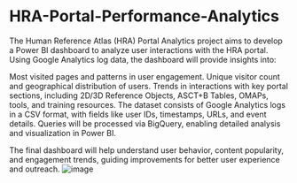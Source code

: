 # HRA-Portal-Performance-Analytics

The Human Reference Atlas (HRA) Portal Analytics project aims to develop a Power BI dashboard to analyze user interactions with the HRA portal. Using Google Analytics log data, the dashboard will provide insights into:

Most visited pages and patterns in user engagement.
Unique visitor count and geographical distribution of users.
Trends in interactions with key portal sections, including 2D/3D Reference Objects, ASCT+B Tables, OMAPs, tools, and training resources.
The dataset consists of Google Analytics logs in a CSV format, with fields like user IDs, timestamps, URLs, and event details. Queries will be processed via BigQuery, enabling detailed analysis and visualization in Power BI.

The final dashboard will help understand user behavior, content popularity, and engagement trends, guiding improvements for better user experience and outreach.
![image](https://github.com/user-attachments/assets/4a56ec2b-95fe-43b3-8c7c-fcbd822999f3)
